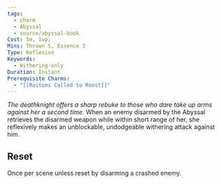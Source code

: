 ```yaml
---
tags:
  - charm
  - Abyssal
  - source/abyssal-book
Cost: 5m, 1wp; 
Mins: Thrown 5, Essence 3
Type: Reflexive
Keywords:
  - Withering-only
Duration: Instant
Prerequisite Charms:
  - "[[Raitons Called to Roost]]"
---
```

*The deathknight offers a sharp rebuke to those who dare take up arms against her a second time.*
When an enemy disarmed by the Abyssal retrieves the disarmed weapon while within short range of her, she reflexively makes an unblockable, undodgeable withering attack against him.
## Reset 
Once per scene unless reset by disarming a crashed enemy.